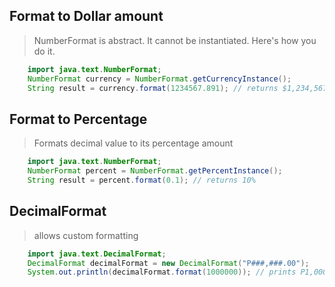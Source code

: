 ## Format to Dollar amount
> NumberFormat is abstract. It cannot be instantiated. Here's how you do it.
```java
    import java.text.NumberFormat;
    NumberFormat currency = NumberFormat.getCurrencyInstance();
    String result = currency.format(1234567.891); // returns $1,234,567,89    
```

## Format to Percentage
> Formats decimal value to its percentage amount
```java
    import java.text.NumberFormat;
    NumberFormat percent = NumberFormat.getPercentInstance();
    String result = percent.format(0.1); // returns 10%
```

## DecimalFormat
> allows custom formatting
```java
    import java.text.DecimalFormat;
    DecimalFormat decimalFormat = new DecimalFormat("P###,###.00");
    System.out.println(decimalFormat.format(1000000)); // prints P1,000,000.00
```
